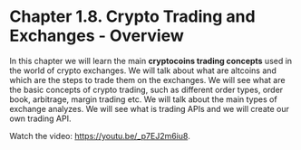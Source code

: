 # Chapter 1.8. Crypto Trading and Exchanges - Overview

In this chapter we will learn the main **cryptocoins trading concepts** used in the world of crypto exchanges. We will talk about what are altcoins and which are the steps to trade them on the exchanges. We will see what are the basic concepts of crypto trading, such as different order types, order book, arbitrage, margin trading etc. We will talk about the main types of exchange analyzes. We will see what is trading APIs and we will create our own trading API.

<div class="video-player">
  Watch the video: <a target="_blank" href="https://youtu.be/_p7EJ2m6iu8">https://youtu.be/_p7EJ2m6iu8</a>.
</div>
<script src="/assets/js/video.js"></script>




